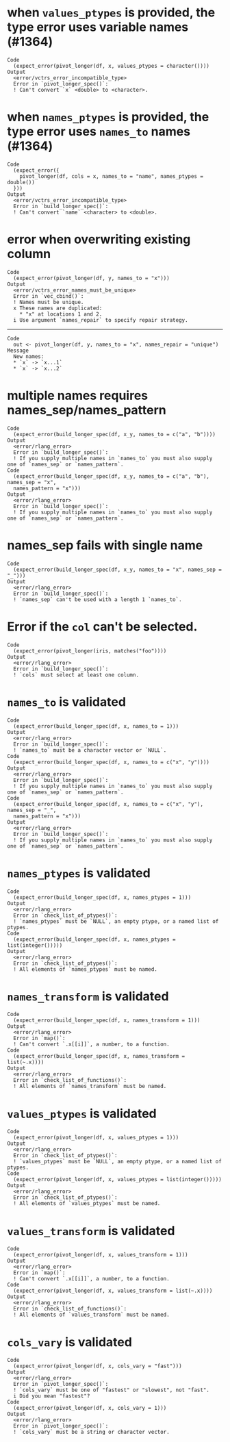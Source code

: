 # when `values_ptypes` is provided, the type error uses variable names (#1364)

    Code
      (expect_error(pivot_longer(df, x, values_ptypes = character())))
    Output
      <error/vctrs_error_incompatible_type>
      Error in `pivot_longer_spec()`:
      ! Can't convert `x` <double> to <character>.

# when `names_ptypes` is provided, the type error uses `names_to` names (#1364)

    Code
      (expect_error({
        pivot_longer(df, cols = x, names_to = "name", names_ptypes = double())
      }))
    Output
      <error/vctrs_error_incompatible_type>
      Error in `build_longer_spec()`:
      ! Can't convert `name` <character> to <double>.

# error when overwriting existing column

    Code
      (expect_error(pivot_longer(df, y, names_to = "x")))
    Output
      <error/vctrs_error_names_must_be_unique>
      Error in `vec_cbind()`:
      ! Names must be unique.
      x These names are duplicated:
        * "x" at locations 1 and 2.
      i Use argument `names_repair` to specify repair strategy.

---

    Code
      out <- pivot_longer(df, y, names_to = "x", names_repair = "unique")
    Message
      New names:
      * `x` -> `x...1`
      * `x` -> `x...2`

# multiple names requires names_sep/names_pattern

    Code
      (expect_error(build_longer_spec(df, x_y, names_to = c("a", "b"))))
    Output
      <error/rlang_error>
      Error in `build_longer_spec()`:
      ! If you supply multiple names in `names_to` you must also supply one of `names_sep` or `names_pattern`.
    Code
      (expect_error(build_longer_spec(df, x_y, names_to = c("a", "b"), names_sep = "x",
      names_pattern = "x")))
    Output
      <error/rlang_error>
      Error in `build_longer_spec()`:
      ! If you supply multiple names in `names_to` you must also supply one of `names_sep` or `names_pattern`.

# names_sep fails with single name

    Code
      (expect_error(build_longer_spec(df, x_y, names_to = "x", names_sep = "_")))
    Output
      <error/rlang_error>
      Error in `build_longer_spec()`:
      ! `names_sep` can't be used with a length 1 `names_to`.

# Error if the `col` can't be selected.

    Code
      (expect_error(pivot_longer(iris, matches("foo"))))
    Output
      <error/rlang_error>
      Error in `build_longer_spec()`:
      ! `cols` must select at least one column.

# `names_to` is validated

    Code
      (expect_error(build_longer_spec(df, x, names_to = 1)))
    Output
      <error/rlang_error>
      Error in `build_longer_spec()`:
      ! `names_to` must be a character vector or `NULL`.
    Code
      (expect_error(build_longer_spec(df, x, names_to = c("x", "y"))))
    Output
      <error/rlang_error>
      Error in `build_longer_spec()`:
      ! If you supply multiple names in `names_to` you must also supply one of `names_sep` or `names_pattern`.
    Code
      (expect_error(build_longer_spec(df, x, names_to = c("x", "y"), names_sep = "_",
      names_pattern = "x")))
    Output
      <error/rlang_error>
      Error in `build_longer_spec()`:
      ! If you supply multiple names in `names_to` you must also supply one of `names_sep` or `names_pattern`.

# `names_ptypes` is validated

    Code
      (expect_error(build_longer_spec(df, x, names_ptypes = 1)))
    Output
      <error/rlang_error>
      Error in `check_list_of_ptypes()`:
      ! `names_ptypes` must be `NULL`, an empty ptype, or a named list of ptypes.
    Code
      (expect_error(build_longer_spec(df, x, names_ptypes = list(integer()))))
    Output
      <error/rlang_error>
      Error in `check_list_of_ptypes()`:
      ! All elements of `names_ptypes` must be named.

# `names_transform` is validated

    Code
      (expect_error(build_longer_spec(df, x, names_transform = 1)))
    Output
      <error/rlang_error>
      Error in `map()`:
      ! Can't convert `.x[[i]]`, a number, to a function.
    Code
      (expect_error(build_longer_spec(df, x, names_transform = list(~.x))))
    Output
      <error/rlang_error>
      Error in `check_list_of_functions()`:
      ! All elements of `names_transform` must be named.

# `values_ptypes` is validated

    Code
      (expect_error(pivot_longer(df, x, values_ptypes = 1)))
    Output
      <error/rlang_error>
      Error in `check_list_of_ptypes()`:
      ! `values_ptypes` must be `NULL`, an empty ptype, or a named list of ptypes.
    Code
      (expect_error(pivot_longer(df, x, values_ptypes = list(integer()))))
    Output
      <error/rlang_error>
      Error in `check_list_of_ptypes()`:
      ! All elements of `values_ptypes` must be named.

# `values_transform` is validated

    Code
      (expect_error(pivot_longer(df, x, values_transform = 1)))
    Output
      <error/rlang_error>
      Error in `map()`:
      ! Can't convert `.x[[i]]`, a number, to a function.
    Code
      (expect_error(pivot_longer(df, x, values_transform = list(~.x))))
    Output
      <error/rlang_error>
      Error in `check_list_of_functions()`:
      ! All elements of `values_transform` must be named.

# `cols_vary` is validated

    Code
      (expect_error(pivot_longer(df, x, cols_vary = "fast")))
    Output
      <error/rlang_error>
      Error in `pivot_longer_spec()`:
      ! `cols_vary` must be one of "fastest" or "slowest", not "fast".
      i Did you mean "fastest"?
    Code
      (expect_error(pivot_longer(df, x, cols_vary = 1)))
    Output
      <error/rlang_error>
      Error in `pivot_longer_spec()`:
      ! `cols_vary` must be a string or character vector.

